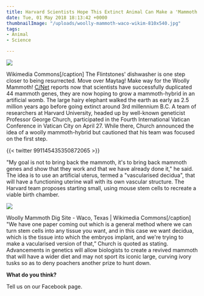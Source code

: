 ```yaml
---
title: Harvard Scientists Hope This Extinct Animal Can Make a 'Mammoth' Comeback
date: Tue, 01 May 2018 18:13:42 +0000
thumbnailImage: "/uploads/woolly-mammoth-waco-wikim-810x540.jpg"
tags:
- Animal
- Science

---
```

![](http://newsattorneys.staging.wpengine.com/wp-content/uploads/2018/05/woolly-mammoth-wikim-commons.jpg) 

Wikimedia Commons\[/caption\] The Flintstones' dishwasher is one step closer to being resurrected. Move over Maytag! Make way for the Woolly Mammoth! [C/Net](https://www.cnet.com/news/artificial-womb-could-grow-mammoth-elephant-hybrid-harvard-researchers/) reports now that scientists have successfully duplicated 44 mammoth genes, they are now hoping to grow a mammoth-hybrid in an artificial womb. The large hairy elephant walked the earth as early as 2.5 million years ago before going extinct around 3rd millennium B.C. A team of researchers at Harvard University, headed up by well-known geneticist Professor George Church, participated in the Fourth International Vatican Conference in Vatican City on April 27. While there, Church announced the idea of a woolly mammoth-hybrid but cautioned that his team was focused on the first step. 

{{< twitter 991145435350872065 >}}

"My goal is not to bring back the mammoth, it's to bring back mammoth genes and show that they work and that we have already done it," he said. The idea is to use an artificial uterus, termed a "vascularised decidua", that will have a functioning uterine wall with its own vascular structure. The Harvard team proposes starting small, using mouse stem cells to recreate a viable birth chamber. 

![](http://newsattorneys.staging.wpengine.com/wp-content/uploads/2018/05/woolly-mammoth-waco-wikim.jpg) 

Woolly Mammoth Dig Site - Waco, Texas | Wikimedia Commons\[/caption\] "We have one paper coming out which is a general method where we can turn stem cells into any tissue you want, and in this case we want decidua, which is the tissue into which the embryos implant, and we're trying to make a vacularised version of that,” Church is quoted as stating. Advancements in genetics will allow biologists to create a revived mammoth that will have a wider diet and may not sport its iconic large, curving ivory tusks so as to deny poachers another prize to hunt down.

**What do you think?**

Tell us on our Facebook page.